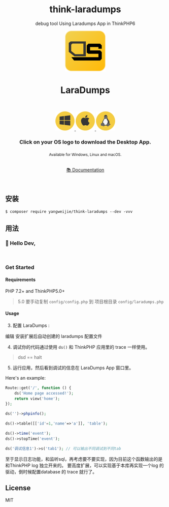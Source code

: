 <h1 align="center"> think-laradumps </h1>

<p align="center"> debug tool Using Laradumps App in ThinkPHP6</p>

<p align="center">
  <img src="./art/logo.png" height="128" alt="" />
</p>
<h1 align="center">LaraDumps</h1>
<div align="center">
  <br />
  <p align="center">
    <a href="https://github.com/laradumps/app/releases/download/v1.2.3/LaraDumps-Setup-1.2.3.exe">
      <img src="./art/os/windows.png" height="60" alt="LaraDumps Windows App" />
    </a>
    <a href="https://github.com/laradumps/app/releases/download/v1.2.3/LaraDumps-1.2.3.dmg">
      <img src="./art/os/macos.png" height="60" alt="LaraDumps MacOS App" />
    </a>
    <a href="https://github.com/laradumps/app/releases/download/v1.2.3/LaraDumps-1.2.3.AppImage">
      <img src="./art/os/linux.png" height="60" alt="LaraDumps Linux App" />
    </a>
  </p>
  <h3>Click on your OS logo to download the Desktop App.</h3>
  <sub>Available for Windows, Linux and macOS.</sub>
  <br />
  <br />
  <p>
    <a href="https://laradumps.dev"> 📚 Documentation </a>
  </p>
</div>
 <br/>


## 安装

```shell
$ composer require yangweijie/think-laradumps --dev -vvv
```

## 用法

### 👋 Hello Dev,

<br/>

### Get Started

#### Requirements

PHP 7.2+ and ThinkPHP5.0+

> 5.0 要手动复制 `config/config.php` 到 项目根目录 `config/laradumps.php`

#### Usage

3. 配置 LaraDumps :

编辑 安装扩展后自动创建的 laradumps 配置文件

4. 调试你的代码通过使用 `ds()` 和 ThinkPHP 应用里的 trace 一样使用。

> dsd == halt

5. 运行应用，然后看到调试的信息在 LaraDumps App 窗口里。

Here's an example:

```php
Route::get('/', function () {
    ds('Home page accessed!');
    return view('home');
});
```

```php
ds('')->phpinfo();
```

```php
ds()->table([['id'=1,'name'=>'a']], 'table');
```

```php
ds()->time('event');
ds()->stopTime('event');

```
```php
ds('调试信息1')->s('tab1'); // 可以输出不同调试到不同tab
```

至于显示日志功能，和监听sql，再考虑要不要实现，因为目前这个函数输出的是和ThinkPHP log 独立开来的。
要高度扩展，可以实现基于本库再实现一个log 的驱动，倒时候配置database 的 trace 就行了。

## License

MIT